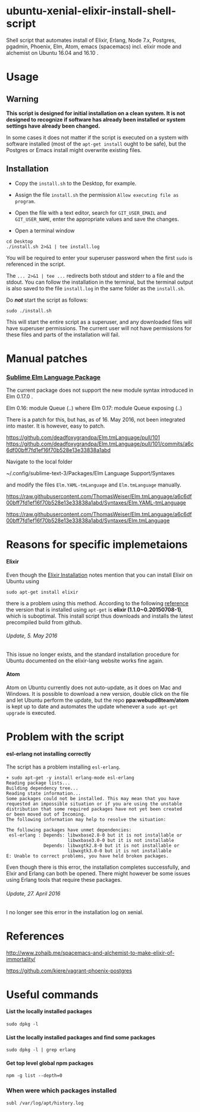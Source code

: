 # ubuntu-xenial-elixir-install-shell-script
Shell script that automates install of Elixir, Erlang, Node 7.x, Postgres, pgadmin, Phoenix, Elm, Atom, emacs (spacemacs) incl. elixir mode and alchemist on Ubuntu 16.04 and 16.10 .

# Usage

## Warning

**This script is designed for initial installation on a clean system. It is not designed to recognize if software has already been installed or system settings have already been changed.**

In some cases it does not matter if the script is executed on a system with software installed (most of the `apt-get install` ought to be safe), but the Postgres or Emacs install might overwrite existing files.

## Installation

- Copy the `install.sh` to the Desktop, for example.

- Assign the file `install.sh` the permission `Allow executing file as program`.

- Open the file with a text editor, search for `GIT_USER_EMAIL` and `GIT_USER_NAME`, enter the appropriate values and save the changes.

- Open a terminal window
```shell
cd Desktop
./install.sh 2>&1 | tee install.log
```

You will be required to enter your superuser password when the first `sudo` is referenced in the script.

The `... 2>&1 | tee ...` redirects both stdout and stderr to a file and the stdout. You can follow the installation in the terminal, but the terminal output is also saved to the file `install.log` in the same folder as the `install.sh`.

Do _**not**_ start the script as follows:

```shell
sudo ./install.sh
```

This will start the entire script as a superuser, and any downloaded files will have superuser permissions. The current user will not have permissions for these files and parts of the installation will fail.

# Manual patches

### [Sublime Elm Language Package](https://github.com/deadfoxygrandpa/Elm.tmLanguage)

The current package does not support the new module syntax introduced in Elm 0.17.0 .

Elm 0.16: module Queue (..) where
Elm 0.17: module Queue exposing (..)

There is a patch for this, but has, as of 16. May 2016, not been integrated into master. It is however, easy to patch.

https://github.com/deadfoxygrandpa/Elm.tmLanguage/pull/101
https://github.com/deadfoxygrandpa/Elm.tmLanguage/pull/101/commits/a6c6df00bff7fd1ef16f70b528e13e33838a1abd

Navigate to the local folder

~/.config/sublime-text-3/Packages/Elm Language Support/Syntaxes

and modify the files `Elm.YAML-tmLanguage` and `Elm.tmLanguage` manually.

https://raw.githubusercontent.com/ThomasWeiser/Elm.tmLanguage/a6c6df00bff7fd1ef16f70b528e13e33838a1abd/Syntaxes/Elm.YAML-tmLanguage

https://raw.githubusercontent.com/ThomasWeiser/Elm.tmLanguage/a6c6df00bff7fd1ef16f70b528e13e33838a1abd/Syntaxes/Elm.tmLanguage



# Reasons for specific implemetaions

#### Elixir
Even though the [Elixir Installation](http://elixir-lang.org/install.html) notes mention that you can install Elixir on Ubuntu using

```
sudo apt-get install elixir
```
there is a problem using this method. According to the following [reference](http://packages.ubuntu.com/xenial/elixir) the version that is installed using `apt-get` is **elixir (1.1.0~0.20150708-1)**, which is suboptimal. This install script thus downloads and installs the latest precompiled build from github.

###### Update, 5. May 2016
This issue no longer exists, and the standard installation procedure for Ubuntu documented on the elixir-lang website works fine again.

#### Atom
Atom on Ubuntu currently does not auto-update, as it does on Mac and Windows. It is possible to download a new version, double click on the file and let Ubuntu perform the update, but the repo **ppa:webupd8team/atom** is kept up to date and automates the update whenever a `sudo apt-get upgrade` is executed.

# Problem with the script

#### esl-erlang not installing correctly
The script has a problem installing `esl-erlang`.

```
+ sudo apt-get -y install erlang-mode esl-erlang
Reading package lists...
Building dependency tree...
Reading state information...
Some packages could not be installed. This may mean that you have
requested an impossible situation or if you are using the unstable
distribution that some required packages have not yet been created
or been moved out of Incoming.
The following information may help to resolve the situation:

The following packages have unmet dependencies:
 esl-erlang : Depends: libwxbase2.8-0 but it is not installable or
                       libwxbase3.0-0 but it is not installable
              Depends: libwxgtk2.8-0 but it is not installable or
                       libwxgtk3.0-0 but it is not installable
E: Unable to correct problems, you have held broken packages.
```

Even though there is this error, the installation completes successfully, and Elxir and Erlang can both be opened. There might however be some issues using Erlang tools that require these packages.

###### Update, 27. April 2016
I no longer see this error in the installation log on xenial.

# References

http://www.zohaib.me/spacemacs-and-alchemist-to-make-elixir-of-immortality/

https://github.com/kiere/vagrant-phoenix-postgres

# Useful commands

#### List the locally installed packages

```shell
sudo dpkg -l
```

#### List the locally installed packages and find some packages

```shell
sudo dpkg -l | grep erlang
```

#### Get top level global npm packages

```shell
npm -g list --depth=0
```

### When were which packages installed

```shell
subl /var/log/apt/history.log
```


